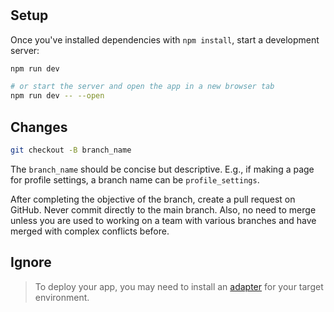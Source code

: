 #

## Setup

Once you've installed dependencies with `npm install`, start a development server:

```bash
npm run dev

# or start the server and open the app in a new browser tab
npm run dev -- --open
```

## Changes

```bash
git checkout -B branch_name
```

The `branch_name` should be concise but descriptive. E.g., if making a page for profile settings, a branch name can be `profile_settings`.

After completing the objective of the branch, create a pull request on GitHub. Never commit directly to the main branch. Also, no need to merge unless you are used to working on a team with various branches and have merged with complex conflicts before.

## Ignore

> To deploy your app, you may need to install an [adapter](https://kit.svelte.dev/docs/adapters) for your target environment.

